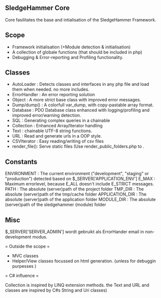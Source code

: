 
SledgeHammer Core
------------------

Core fasilitates the base and intialisation of the SledgeHammer Framework.

Scope
------
* Framework initialisation (+Module detection & initialisation)
* A collection of globale functions (that should be included in php)
* Debugging & Error-reporting and Profiling functionality.


Classes
--------
* AutoLoader   :  Detects classes and interfaces in any php file and load them when needed. no more includes.
* ErrorHandler : An error reporting solution
* Object       : A more strict base class with improved error messages.
* Dump/dump()  : A colorfull var_dump, with copy-pastable array format.
* Database     : PDO Database class enhanced with logging/profiling and improved error/warning detection.
* SQL          : Generating complex queries in a chainable 
* Collection   : Enhanced Array/Iterator handling 
* Text         : chainable UTF-8 string functions. 
* URL          : Read and generate urls in a OOP style.
* CSVIterator  :  Easy reading/writing of csv files
* render_file(): Serve static files (Use render_public_folders.php to .

Constants
---------
ENVIRONMENT : The current environment ("development", "staging" or "production") detected based on $_SERVER['APPLICATION_ENV']
E_MAX       : Maximum errorlevel, because E_ALL doesn't include E_STRICT messages.
PATH        : The absolute (server)path of the project folder
TMP_DIR     : The absolute (server)path of the tmp/cache folder
APPLICATION_DIR : The absolute (server)path of the application folder
MODULE_DIR  : The absolute (server)path of the sledgehammer (module) folder


Misc
------
$_SERVER['SERVER_ADMIN'] wordt gebruikt als ErrorHander email in non-development modus.

= Outside the scope =

* MVC classes
* Helper/View classes focussed on html generation. (unless for debuggin purpesses )


= C# influence =

Collection is inspired by LINQ extension methods. the Text and URL and classes are inspired by C#s String and Uri classes)
